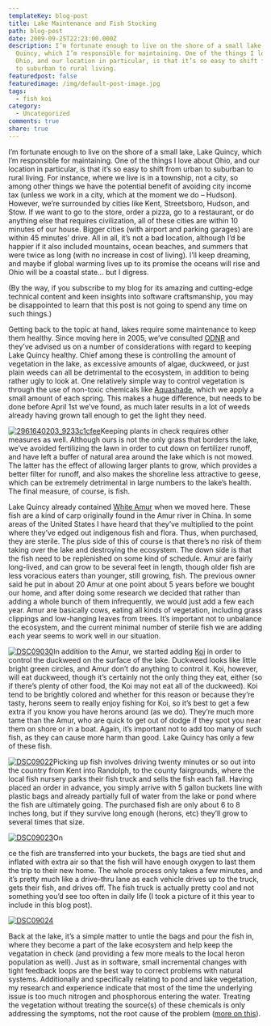 ```yaml
---
templateKey: blog-post
title: Lake Maintenance and Fish Stocking
path: blog-post
date: 2009-09-25T22:23:00.000Z
description: I’m fortunate enough to live on the shore of a small lake, Lake
  Quincy, which I’m responsible for maintaining. One of the things I love about
  Ohio, and our location in particular, is that it’s so easy to shift from urban
  to suburban to rural living.
featuredpost: false
featuredimage: /img/default-post-image.jpg
tags:
  - fish koi
category:
  - Uncategorized
comments: true
share: true
---
```

I’m fortunate enough to live on the shore of a small lake, Lake Quincy, which I’m responsible for maintaining. One of the things I love about Ohio, and our location in particular, is that it’s so easy to shift from urban to suburban to rural living. For instance, where we live is in a township, not a city, so among other things we have the potential benefit of avoiding city income tax (unless we work in a city, which at the moment we do – Hudson). However, we’re surrounded by cities like Kent, Streetsboro, Hudson, and Stow. If we want to go to the store, order a pizza, go to a restaurant, or do anything else that requires civilization, all of these cities are within 10 minutes of our house. Bigger cities (with airport and parking garages) are within 45 minutes’ drive. All in all, it’s not a bad location, although I’d be happier if it also included mountains, ocean beaches, and summers that were twice as long (with no increase in cost of living). I’ll keep dreaming, and maybe if global warming lives up to its promise the oceans will rise and Ohio will be a coastal state… but I digress.

(By the way, if you subscribe to my blog for its amazing and cutting-edge technical content and keen insights into software craftsmanship, you may be disappointed to learn that this post is not going to spend any time on such things.)

Getting back to the topic at hand, lakes require some maintenance to keep them healthy. Since moving here in 2005, we’ve consulted [ODNR](http://www.dnr.state.oh.us/) and they’ve advised us on a number of considerations with regard to keeping Lake Quincy healthy. Chief among these is controlling the amount of vegetation in the lake, as excessive amounts of algae, duckweed, or just plain weeds can all be detrimental to the ecosystem, in addition to being rather ugly to look at. One relatively simple way to control vegetation is through the use of non-toxic chemicals like [Aquashade](http://www.harriettahills.com/staq10.html), which we apply a small amount of each spring. This makes a huge difference, but needs to be done before April 1st we’ve found, as much later results in a lot of weeds already having grown tall enough to get the light they need.

[![2961640203_9233c1cfee](https://stevesmithblog.com/files/media/image/WindowsLiveWriter/LakeMaintenanceandFishStocking_132E1/2961640203_9233c1cfee_thumb.jpg "2961640203_9233c1cfee")](http://stevesmithblog.com/files/media/image/WindowsLiveWriter/LakeMaintenanceandFishStocking_132E1/2961640203_9233c1cfee_2.jpg)Keeping plants in check requires other measures as well. Although ours is not the only grass that borders the lake, we’ve avoided fertilizing the lawn in order to cut down on fertilizer runoff, and have left a buffer of natural area around the lake which is not mowed. The latter has the effect of allowing larger plants to grow, which provides a better filter for runoff, and also makes the shoreline less attractive to geese, which can be extremely detrimental in large numbers to the lake’s health. The final measure, of course, is fish.

Lake Quincy already contained [White Amur](http://en.wikipedia.org/wiki/Grass_Carp) when we moved here. These fish are a kind of carp originally found in the Amur river in China. In some areas of the United States I have heard that they’ve multiplied to the point where they’ve edged out indigenous fish and flora. Thus, when purchased, they are sterile. The plus side of this of course is that there’s no risk of them taking over the lake and destroying the ecosystem. The down side is that the fish need to be replenished on some kind of schedule. Amur are fairly long-lived, and can grow to be several feet in length, though older fish are less voracious eaters than younger, still growing, fish. The previous owner said he put in about 20 Amur at one point about 5 years before we bought our home, and after doing some research we decided that rather than adding a whole bunch of them infrequently, we would just add a few each year. Amur are basically cows, eating all kinds of vegetation, including grass clippings and low-hanging leaves from trees. It’s important not to unbalance the ecosystem, and the current minimal number of sterile fish we are adding each year seems to work well in our situation.

[![DSC09030](https://stevesmithblog.com/files/media/image/WindowsLiveWriter/LakeMaintenanceandFishStocking_132E1/DSC09030_thumb.jpg "DSC09030")](http://stevesmithblog.com/files/media/image/WindowsLiveWriter/LakeMaintenanceandFishStocking_132E1/DSC09030.jpg)In addition to the Amur, we started adding [Koi](http://en.wikipedia.org/wiki/Koi) in order to control the duckweed on the surface of the lake. Duckweed looks like little bright green circles, and Amur don’t do anything to control it. Koi, however, will eat duckweed, though it’s certainly not the only thing they eat, either (so if there’s plenty of other food, the Koi may not eat all of the duckweed). Koi tend to be brightly colored and whether for this reason or because they’re tasty, herons seem to really enjoy fishing for Koi, so it’s best to get a few extra if you know you have herons around (as we do). They’re much more tame than the Amur, who are quick to get out of dodge if they spot you near them on shore or in a boat. Again, it’s important not to add too many of such fish, as they can cause more harm than good. Lake Quincy has only a few of these fish.



[![DSC09022](https://stevesmithblog.com/files/media/image/WindowsLiveWriter/LakeMaintenanceandFishStocking_132E1/DSC09022_thumb.jpg "DSC09022")](http://stevesmithblog.com/files/media/image/WindowsLiveWriter/LakeMaintenanceandFishStocking_132E1/DSC09022.jpg)Picking up fish involves driving twenty minutes or so out into the country from Kent into Randolph, to the county fairgrounds, where the local fish nursery parks their fish truck and sells the fish each fall. Having placed an order in advance, you simply arrive with 5 gallon buckets line with plastic bags and already partially full of water from the lake or pond where the fish are ultimately going. The purchased fish are only about 6 to 8 inches long, but if they survive long enough (herons, etc) they’ll grow to several times that size.



[![DSC09023](https://stevesmithblog.com/files/media/image/WindowsLiveWriter/LakeMaintenanceandFishStocking_132E1/DSC09023_thumb.jpg "DSC09023")](http://stevesmithblog.com/files/media/image/WindowsLiveWriter/LakeMaintenanceandFishStocking_132E1/DSC09023.jpg)On

ce the fish are transferred into your buckets, the bags are tied shut and inflated with extra air so that the fish will have enough oxygen to last them the trip to their new home. The whole process only takes a few minutes, and it’s pretty much like a drive-thru lane as each vehicle drives up to the truck, gets their fish, and drives off. The fish truck is actually pretty cool and not something you’d see too often in daily life (I took a picture of it this year to include in this blog post).



[![DSC09024](https://stevesmithblog.com/files/media/image/WindowsLiveWriter/LakeMaintenanceandFishStocking_132E1/DSC09024_thumb.jpg "DSC09024")](http://stevesmithblog.com/files/media/image/WindowsLiveWriter/LakeMaintenanceandFishStocking_132E1/DSC09024.jpg)

Back at the lake, it’s a simple matter to untie the bags and pour the fish in, where they become a part of the lake ecosystem and help keep the vegatation in check (and providing a few more meals to the local heron population as well). Just as in software, small incremental changes with tight feedback loops are the best way to correct problems with natural systems. Additionally and specifically relating to pond and lake vegetation, my research and experience indicate that most of the time the underlying issue is too much nitrogen and phosphorous entering the water. Treating the vegetation without treating the source(s) of these chemicals is only addressing the symptoms, not the root cause of the problem ([more on this](http://www.missourifishfarms.com/fish_farms_info/useful_fish_tips.htm)).